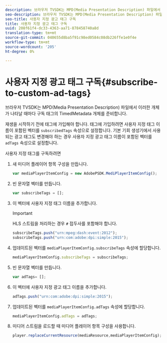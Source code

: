 ```yaml
---
description: 브라우저 TVSDK는 MPD(Media Presentation Description) 파일에서 이러한 개체가 나타날 때마다 구독 태그의 TimedMetadata 개체를 준비합니다.
seo-description: 브라우저 TVSDK는 MPD(Media Presentation Description) 파일에서 이러한 개체가 나타날 때마다 구독 태그의 TimedMetadata 개체를 준비합니다.
seo-title: 사용자 지정 광고 태그 구독
title: 사용자 지정 광고 태그 구독
uuid: 208f61f4-dc33-4363-aa71-878458740a8d
translation-type: tm+mt
source-git-commit: 040655d8ba5f91c98ed0584c08db226ffe1e0f4e
workflow-type: tm+mt
source-wordcount: '205'
ht-degree: 0%

---
```



# 사용자 지정 광고 태그 구독{#subscribe-to-custom-ad-tags}

브라우저 TVSDK는 MPD(Media Presentation Description) 파일에서 이러한 개체가 나타날 때마다 구독 태그의 TimedMetadata 개체를 준비합니다.

재생을 시작하기 전에 태그에 가입해야 합니다.
태그에 가입하려면 사용자 지정 태그 이름이 포함된 벡터를 `subscribedTags` 속성으로 설정합니다. 기본 기회 생성기에서 사용되는 광고 태그도 변경해야 하는 경우 사용자 지정 광고 태그 이름이 포함된 벡터를 `adTags` 속성으로 설정합니다.

사용자 지정 태그를 구독하려면

1. 새 미디어 플레이어 항목 구성을 만듭니다.

   ```js
   var mediaPlayerItemConfig = new AdobePSDK.MediPlayerItemConfig();
   ```

1. 빈 문자열 벡터를 만듭니다.

   ```js
   var subscribeTags = [];
   ```

1. 이 벡터에 사용자 지정 태그 이름을 추가합니다.

   >[!IMPORTANT]
   >
   >HLS 스트림을 처리하는 경우 `#` 접두사를 포함해야 합니다.

   ```js
   subscribeTags.push("urn:mpeg:dash:event:2012"); 
   subscribeTags.push("urn:com:adobe:dpi:simple:2015"); 
   ```

1. 업데이트된 벡터를 `mediaPlayerItemConfig.subscribeTags` 속성에 할당합니다.

   ```js
   mediaPlayerItemConfig.subscribeTags = subscribeTags;
   ```

1. 빈 문자열 벡터를 만듭니다.

   ```js
   var adTags= [];
   ```

1. 이 벡터에 사용자 지정 광고 태그 이름을 추가합니다.

   ```js
   adTags.push("urn:com:adobe:dpi:simple:2015");
   ```

1. 업데이트된 벡터를 `mediaPlayerItemConfig.adTags` 속성에 할당합니다.

   ```js
   mediaPlayerItemConfig.adTags = adTags;
   ```

1. 미디어 스트림을 로드할 때 미디어 플레이어 항목 구성을 사용합니다.

   ```js
   player.replaceCurrentResource(mediaResource,mediaPlayerItemConfig);
   ```

